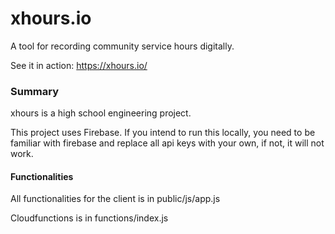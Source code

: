 
# xhours.io

A tool for recording community service hours digitally.

See it in action: https://xhours.io/

### Summary

xhours is a high school engineering project. 

This project uses Firebase. If you intend to run this locally, you need to be familiar with firebase and replace all api keys with your own, if not, it will not work.

#### Functionalities

All functionalities for the client is in public/js/app.js

Cloudfunctions is in functions/index.js
